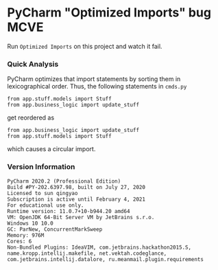 # PyCharm "Optimized Imports" bug MCVE

Run `Optimized Imports` on this project and watch it fail.


### Quick Analysis

PyCharm optimizes that import statements by sorting them in lexicographical order. Thus, the following statements in `cmds.py`

```
from app.stuff.models import Stuff
from app.business_logic import update_stuff
```

get reordered as

```
from app.business_logic import update_stuff
from app.stuff.models import Stuff
```

which causes a circular import.


### Version Information

```
PyCharm 2020.2 (Professional Edition)
Build #PY-202.6397.98, built on July 27, 2020
Licensed to sun qingyao
Subscription is active until February 4, 2021
For educational use only.
Runtime version: 11.0.7+10-b944.20 amd64
VM: OpenJDK 64-Bit Server VM by JetBrains s.r.o.
Windows 10 10.0
GC: ParNew, ConcurrentMarkSweep
Memory: 976M
Cores: 6
Non-Bundled Plugins: IdeaVIM, com.jetbrains.hackathon2015.S, name.kropp.intellij.makefile, net.vektah.codeglance, com.jetbrains.intellij.datalore, ru.meanmail.plugin.requirements
```